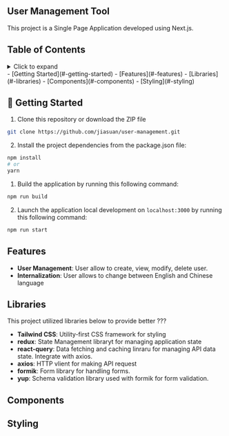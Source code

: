 ## User Management Tool
This project is a Single Page Application developed using Next.js.

## Table of Contents

<details><summary>Click to expand</summary></details>
- [Getting Started](#-getting-started)
- [Features](#-features)
- [Libraries](#-libraries)
- [Components](#-components)
- [Styling](#-styling)



## 🚀 Getting Started
1. Clone this repository or download the ZIP file
```sh
git clone https://github.com/jiasuan/user-management.git
```

2. Install the project dependencies from the package.json file:
```sh
npm install
# or
yarn
```


1. Build the application by running this following command:
```sh
npm run build
```

2. Launch the application local development on `localhost:3000` by running this following command:
```sh
npm run start
```

## Features
- **User Management**: User allow to create, view, modify, delete user.
- **Internalization**: User allows to change between English and Chinese language

## Libraries
This project utilized libraries below to provide better ???
- **Tailwind CSS**: Utility-first CSS framework for styling
- **redux**: State Management libraryt for managing application state
- **react-query**: Data fetching and caching linraru for managing API data state. Integrate with axios.
- **axios**: HTTP vlient for making API request
- **formik**: Form library for handling forms.
- **yup**: Schema validation library used with formik for form validation.

## Components

## Styling
